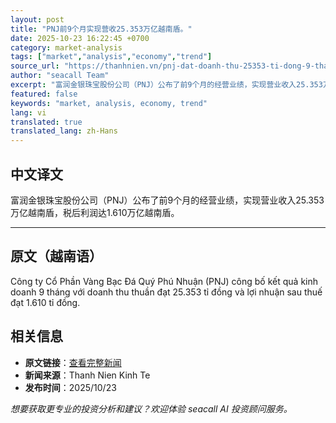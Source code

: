 ```yaml
---
layout: post
title: "PNJ前9个月实现营收25.353万亿越南盾。"
date: 2025-10-23 16:22:45 +0700
category: market-analysis
tags: ["market","analysis","economy","trend"]
source_url: "https://thanhnien.vn/pnj-dat-doanh-thu-25353-ti-dong-9-thang-dau-nam-185251023145801688.htm"
author: "seacall Team"
excerpt: "富润金银珠宝股份公司（PNJ）公布了前9个月的经营业绩，实现营业收入25.353万亿越南盾，税后利润达1.610万亿越南盾。..."
featured: false
keywords: "market, analysis, economy, trend"
lang: vi
translated: true
translated_lang: zh-Hans
---
```


## 中文译文

富润金银珠宝股份公司（PNJ）公布了前9个月的经营业绩，实现营业收入25.353万亿越南盾，税后利润达1.610万亿越南盾。

---

## 原文（越南语）

C&ocirc;ng ty Cổ Phần V&agrave;ng Bạc Đ&aacute; Qu&yacute; Ph&uacute; Nhuận (PNJ) c&ocirc;ng bố kết quả kinh doanh 9 th&aacute;ng với doanh thu thuần đạt 25.353 tỉ đồng v&agrave; lợi nhuận sau thuế đạt 1.610 tỉ đồng.

## 相关信息

- **原文链接**：[查看完整新闻](https://thanhnien.vn/pnj-dat-doanh-thu-25353-ti-dong-9-thang-dau-nam-185251023145801688.htm)
- **新闻来源**：Thanh Nien Kinh Te
- **发布时间**：2025/10/23

*想要获取更专业的投资分析和建议？欢迎体验 seacall AI 投资顾问服务。*